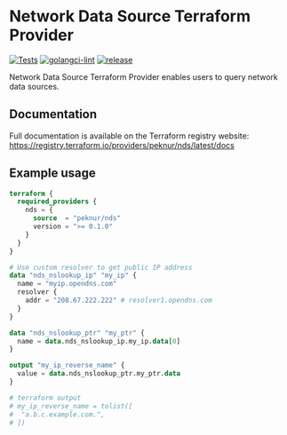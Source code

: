 #  Network Data Source Terraform Provider
[![Tests](https://github.com/peknur/terraform-provider-nds/actions/workflows/test.yml/badge.svg)](https://github.com/peknur/terraform-provider-nds/actions/workflows/test.yml)
[![golangci-lint](https://github.com/peknur/terraform-provider-nds/actions/workflows/golangci-lint.yml/badge.svg)](https://github.com/peknur/terraform-provider-nds/actions/workflows/golangci-lint.yml)
[![release](https://github.com/peknur/terraform-provider-nds/actions/workflows/release.yml/badge.svg)](https://github.com/peknur/terraform-provider-nds/actions/workflows/release.yml)

Network Data Source Terraform Provider enables users to query network data sources.  

## Documentation
Full documentation is available on the Terraform registry website:  
https://registry.terraform.io/providers/peknur/nds/latest/docs

## Example usage
```terraform
terraform {
  required_providers {
    nds = {
      source  = "peknur/nds"
      version = ">= 0.1.0"
    }
  }
}

# Use custom resolver to get public IP address
data "nds_nslookup_ip" "my_ip" {
  name = "myip.opendns.com"
  resolver {
    addr = "208.67.222.222" # resolver1.opendns.com
  }
}

data "nds_nslookup_ptr" "my_ptr" {
  name = data.nds_nslookup_ip.my_ip.data[0]
}

output "my_ip_reverse_name" {
  value = data.nds_nslookup_ptr.my_ptr.data
}

# terraform output 
# my_ip_reverse_name = tolist([
#  "a.b.c.example.com.",
# ])

```

